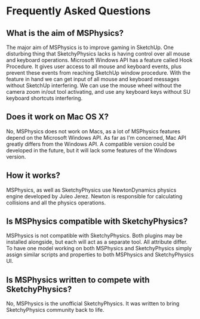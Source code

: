 # Frequently Asked Questions

## What is the aim of MSPhysics?
The major aim of MSPhysics is to improve gaming in SketchUp. One disturbing
thing that SketchyPhysics lacks is having control over all mouse and keyboard
operations. Microsoft Windows API has a feature called Hook Procedure. It gives
user access to all mouse and keyboard events, plus prevent these events from
reaching SketchUp window procedure. With the feature in hand we can get input
of all mouse and keyboard messages without SketchUp interfering. We can use the
mouse wheel without the camera zoom in/out tool activating, and use any keyboard
keys without SU keyboard shortcuts interfering.


## Does it work on Mac OS X?
No, MSPhysics does not work on Macs, as a lot of MSPhysics features depend on
the Microsoft Windows API. As far as I'm concerned, Mac API greatly differs from
the Windows API. A compatible version could be developed in the future, but it
will lack some features of the Windows version.


## How it works?
MSPhysics, as well as SketchyPhysics use NewtonDynamics physics engine developed
by Juleo Jerez. Newton is responsible for calculating collisions and all the
physics operations.


## Is MSPhysics compatible with SketchyPhysics?
MSPhysics is not compatible with SketchyPhysics. Both plugins may be installed
alongside, but each will act as a separate tool. All attribute differ. To have
one model working on both MSPhysics and SketchyPhysics simply assign similar
scripts and properties to both MSPhysics and SketchyPhysics UI.


## Is MSPhysics written to compete with SketchyPhysics?
No, MSPhysics is the unofficial SketchyPhysics. It was written to bring
SketchyPhysics community back to life.
